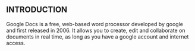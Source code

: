## INTRODUCTION
Google Docs is a free, web-based word processor developed by google and first released in 2006. It allows you to create, edit and collaborate on documents in real time, as long as you have a google account and internet access.